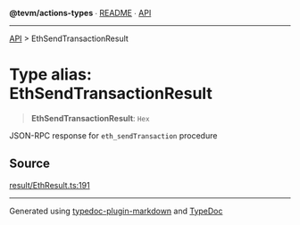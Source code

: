 **@tevm/actions-types** ∙ [README](../README.md) ∙ [API](../API.md)

***

[API](../API.md) > EthSendTransactionResult

# Type alias: EthSendTransactionResult

> **EthSendTransactionResult**: `Hex`

JSON-RPC response for `eth_sendTransaction` procedure

## Source

[result/EthResult.ts:191](https://github.com/evmts/tevm-monorepo/blob/main/core/actions-types/src/result/EthResult.ts#L191)

***
Generated using [typedoc-plugin-markdown](https://www.npmjs.com/package/typedoc-plugin-markdown) and [TypeDoc](https://typedoc.org/)
